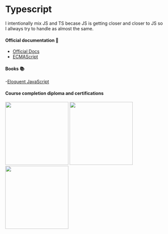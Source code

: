 # Typescript
I intentionally mix JS and TS becase JS is getting closer and closer to JS
so I allways try to handle as almost the same.

#### Official documentation 📃

- [Official Docs](https://docs.typescript.org/)
- [ECMAScript](https://tc39.es/ecma262/multipage/indexed-collections.html#sec-array.prototype.at)

#### Books 📚
-[Eloquent JavaScript](https://eloquentjavascript.net/)

#### Course completion diploma and certifications
[<img width="200" src="https://udemy-certificate.s3.amazonaws.com/image/UC-dc275a42-99ac-4471-9c36-8762d3cecf2e.jpg?v=1638728417000">](https://udemy-certificate.s3.amazonaws.com/image/UC-dc275a42-99ac-4471-9c36-8762d3cecf2e.jpg?v=1638728417000)
[<img width="200" src="https://udemy-certificate.s3.amazonaws.com/image/UC-8177a855-aa44-48e6-adde-cdb6f74ba7b9.jpg?v=1635724378000">](https://udemy-certificate.s3.amazonaws.com/image/UC-8177a855-aa44-48e6-adde-cdb6f74ba7b9.jpg?v=1635724378000)
[<img width="200" src="https://udemy-certificate.s3.amazonaws.com/image/UC-b03946ff-4f37-468a-8b9f-6831a1ceedf0.jpg?v=1637386899000">](https://udemy-certificate.s3.amazonaws.com/image/UC-b03946ff-4f37-468a-8b9f-6831a1ceedf0.jpg?v=1637386899000)
